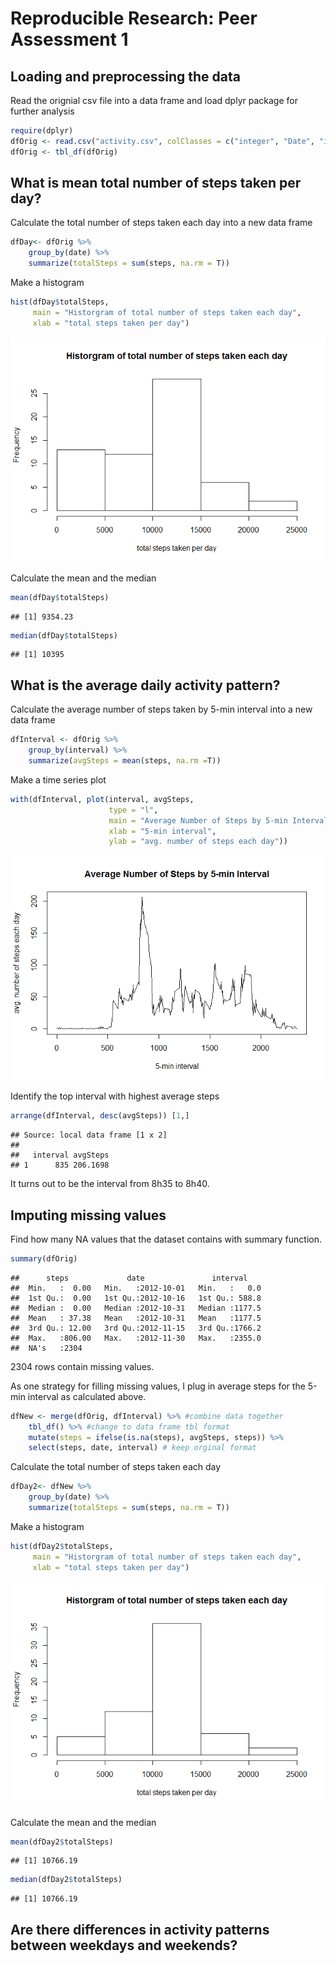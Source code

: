 # Reproducible Research: Peer Assessment 1


## Loading and preprocessing the data

Read the orignial csv file into a data frame and load dplyr package for further analysis

```r
require(dplyr)
dfOrig <- read.csv("activity.csv", colClasses = c("integer", "Date", "integer"))
dfOrig <- tbl_df(dfOrig)
```

## What is mean total number of steps taken per day?

Calculate the total number of steps taken each day into a new data frame

```r
dfDay<- dfOrig %>% 
    group_by(date) %>% 
    summarize(totalSteps = sum(steps, na.rm = T))
```

Make a histogram

```r
hist(dfDay$totalSteps, 
     main = "Historgram of total number of steps taken each day",
     xlab = "total steps taken per day")
```

![](PA1_template_files/figure-html/unnamed-chunk-3-1.png) 

Calculate the mean and the median

```r
mean(dfDay$totalSteps)
```

```
## [1] 9354.23
```

```r
median(dfDay$totalSteps)
```

```
## [1] 10395
```

## What is the average daily activity pattern?

Calculate the average number of steps taken by 5-min interval into a new data frame

```r
dfInterval <- dfOrig %>% 
    group_by(interval) %>% 
    summarize(avgSteps = mean(steps, na.rm =T))                      
```

Make a time series plot

```r
with(dfInterval, plot(interval, avgSteps, 
                      type = "l",
                      main = "Average Number of Steps by 5-min Interval",
                      xlab = "5-min interval",
                      ylab = "avg. number of steps each day"))
```

![](PA1_template_files/figure-html/unnamed-chunk-6-1.png) 

Identify the top interval with highest average steps

```r
arrange(dfInterval, desc(avgSteps)) [1,]
```

```
## Source: local data frame [1 x 2]
## 
##   interval avgSteps
## 1      835 206.1698
```
It turns out to be the interval from 8h35 to 8h40.

## Imputing missing values

Find how many NA values that the dataset contains with summary function.

```r
summary(dfOrig)
```

```
##      steps             date               interval     
##  Min.   :  0.00   Min.   :2012-10-01   Min.   :   0.0  
##  1st Qu.:  0.00   1st Qu.:2012-10-16   1st Qu.: 588.8  
##  Median :  0.00   Median :2012-10-31   Median :1177.5  
##  Mean   : 37.38   Mean   :2012-10-31   Mean   :1177.5  
##  3rd Qu.: 12.00   3rd Qu.:2012-11-15   3rd Qu.:1766.2  
##  Max.   :806.00   Max.   :2012-11-30   Max.   :2355.0  
##  NA's   :2304
```
2304 rows contain missing values.

As one strategy for filling missing values, I plug in average steps for the 5-min interval as calculated above.  


```r
dfNew <- merge(dfOrig, dfInterval) %>% #combine data together
    tbl_df() %>% #change to data frame tbl format
    mutate(steps = ifelse(is.na(steps), avgSteps, steps)) %>% 
    select(steps, date, interval) # keep orginal format
```

Calculate the total number of steps taken each day

```r
dfDay2<- dfNew %>% 
    group_by(date) %>% 
    summarize(totalSteps = sum(steps, na.rm = T))
```

Make a histogram

```r
hist(dfDay2$totalSteps, 
     main = "Historgram of total number of steps taken each day",
     xlab = "total steps taken per day")
```

![](PA1_template_files/figure-html/unnamed-chunk-11-1.png) 

Calculate the mean and the median

```r
mean(dfDay2$totalSteps)
```

```
## [1] 10766.19
```

```r
median(dfDay2$totalSteps)
```

```
## [1] 10766.19
```


## Are there differences in activity patterns between weekdays and weekends?

